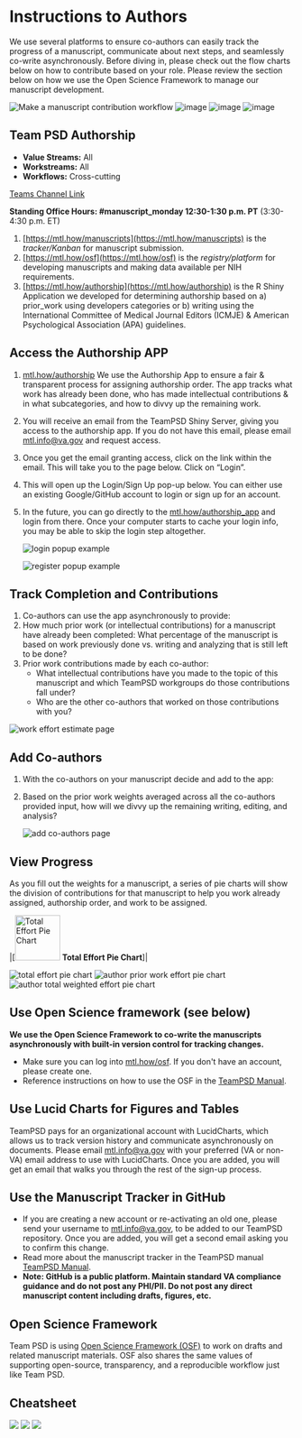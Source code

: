 # Instructions to Authors

We use several platforms to ensure co-authors can easily track the progress of a manuscript, communicate about next steps, and seamlessly co-write asynchronously. Before diving in, please check out the flow charts below on how to contribute based on your role. Please review the section below on how we use the Open Science Framework to manage our manuscript development.

![Make a manuscript contribution workflow](https://github.com/lzim/teampsd/blob/gh-pages/images/ch7_s1_manuscript_workflow.PNG)
![image](https://github.com/lzim/teampsd/blob/gh-pages/images/ch7_s1_manuscript_workflow.PNG)
![image](https://github.com/user-attachments/assets/6e82638e-1585-454b-8046-ee6dd52aac1b)
![image](https://raw.githubusercontent.com/lzim/teampsd/gh-pages/images/ch7_s1_manuscript_workflow.PNG)


## Team PSD Authorship

- **Value Streams:** All
- **Workstreams:** All
- **Workflows:** Cross-cutting

[Teams Channel Link](https://teams.microsoft.com/l/message/19:d15133fbfb4d4c3a8c81701292b1890d@thread.skype/1678231137133?tenantId=e95f1b23-abaf-45ee-821d-b7ab251ab3bf&groupId=1db500d5-0d01-4254-af42-ad3f78bafacd&parentMessageId=1678231137133&teamName=teampsd_vha&channelName=training_workflow&createdTime=1678231137133&allowXTenantAccess=false)

**Standing Office Hours: #manuscript_monday 12:30-1:30 p.m. PT** (3:30-4:30 p.m. ET)

1. [https://mtl.how/manuscripts](https://mtl.how/manuscripts) is the _tracker/Kanban_ for manuscript submission.
2. [https://mtl.how/osf](https://mtl.how/osf) is the _registry/platform_ for developing manuscripts and making data available per NIH requirements.
3. [https://mtl.how/authorship](https://mtl.how/authorship) is the R Shiny Application we developed for determining authorship based on a) prior_work using developers categories or b) writing using the International Committee of Medical Journal Editors (ICMJE) & American Psychological Association (APA) guidelines.

## Access the Authorship APP

1. [mtl.how/authorship](mtl.how/authorship) We use the Authorship App to ensure a fair & transparent process for assigning authorship order. The app tracks what work has already been done, who has made intellectual contributions & in what subcategories, and how to divvy up the remaining work.
2. You will receive an email from the TeamPSD Shiny Server, giving you access to the authorship app. If you do not have this email, please email [mtl.info@va.gov](mtl.info@va.gov) and request access.
3. Once you get the email granting access, click on the link within the email. This will take you to the page below. Click on “Login”.
4. This will open up the Login/Sign Up pop-up below. You can either use an existing Google/GitHub account to login or sign up for an account.
5. In the future, you can go directly to the [mtl.how/authorship_app](mtl.how/authorship_app) and login from there. Once your computer starts to cache your login info, you may be able to skip the login step altogether.

    ![login popup example](https://github.com/lzim/teampsd/blob/gh-pages/images/ch7_s2_login1.png (Click the login button.))

    ![register popup example](https://github.com/lzim/teampsd/blob/gh-pages/images/ch7_s2_login2.png (Register if you don't have an account))

## Track Completion and Contributions

1. Co-authors can use the app asynchronously to provide:
2. How much prior work (or intellectual contributions) for a manuscript have already been completed: What percentage of the manuscript is based on work previously done vs. writing and analyzing that is still left to be done?
3. Prior work contributions made by each co-author:
    - What intellectual contributions have you made to the topic of this manuscript and which TeamPSD workgroups do those contributions fall under?
    - Who are the other co-authors that worked on those contributions with you?

![work effort estimate page](https://github.com/lzim/teampsd/blob/gh-pages/images/ch7_s3_work_effort.png (Work effort estimate page))

## Add Co-authors

1. With the co-authors on your manuscript decide and add to the app:
2. Based on the prior work weights averaged across all the co-authors provided input, how will we divvy up the remaining writing, editing, and analysis?

    ![add co-authors page](https://github.com/lzim/teampsd/blob/gh-pages/images/ch7_s4_co_authors.png (Add co-authors on this page))

## View Progress

As you fill out the weights for a manuscript, a series of pie charts will show the division of contributions for that manuscript to help you work already assigned, authorship order, and work to be assigned.

|[<img src = "https://github.com/lzim/teampsd/blob/gh-pages/images/ch7_s5_view_progress1.png" alt = "Total Effort Pie Chart" height = "80" width = "80"> **Total Effort Pie Chart**]|

![total effort pie chart](https://github.com/lzim/teampsd/blob/gh-pages/images/ch7_s5_view_progress1.png (Total effort pie chart))
![author prior work effort pie chart](https://github.com/lzim/teampsd/blob/gh-pages/images/ch7_s5_view_progress2.png (Prior effort pie chart))
![author total weighted effort pie chart](https://github.com/lzim/teampsd/blob/gh-pages/images/ch7_s5_view_progress3.png (Total weighted effort))

## Use Open Science framework (see below)

**We use the Open Science Framework to co-write the manuscripts asynchronously with built-in version control for tracking changes.**

- Make sure you can log into [mtl.how/osf](mtl.how/osf). If you don't have an account, please create one.
- Reference instructions on how to use the OSF in the [TeamPSD Manual](https://lzim.github.io/teampsd/3-standard-operations.html#manuscript_tracker).

## Use Lucid Charts for Figures and Tables

TeamPSD pays for an organizational account with LucidCharts, which allows us to track version history and communicate asynchronously on documents. Please email  mtl.info@va.gov with your preferred (VA or non-VA) email address to use with LucidCharts. Once you are added, you will get an email that walks you through the rest of the sign-up process.

## Use the Manuscript Tracker in GitHub

- If you are creating a new account or re-activating an old one, please send your username to mtl.info@va.gov, to be added to our TeamPSD repository. Once you are added, you will get a second email asking you to confirm this change.
- Read more about the manuscript tracker in the TeamPSD manual [TeamPSD Manual](https://lzim.github.io/teampsd/3-standard-operations.html#manuscript_tracker).
- **Note: GitHub is a public platform. Maintain standard VA compliance guidance and do not post any PHI/PII. Do not post any direct manuscript content including drafts, figures, etc.**

## Open Science Framework

Team PSD is using [Open Science Framework (OSF)](https://mtl.how/osf) to work on drafts and related manuscript materials.
OSF also shares the same values of supporting open-source, transparency, and a reproducible workflow just like Team PSD.

## Cheatsheet

![](https://user-images.githubusercontent.com/59668647/118015328-041cb580-b309-11eb-9613-97a01d55ac84.png)
![](https://user-images.githubusercontent.com/59668647/118015383-11d23b00-b309-11eb-8f2e-14524824fa57.png)
![](https://user-images.githubusercontent.com/59668647/118015434-1b5ba300-b309-11eb-9091-3b25bd0534a3.png)
